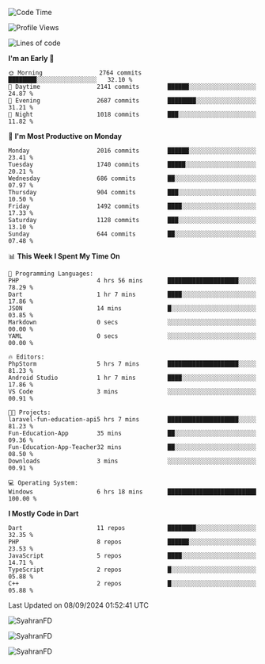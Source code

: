 <!--START_SECTION:waka-->
![Code Time](http://img.shields.io/badge/Code%20Time-415%20hrs%2013%20mins-blue)

![Profile Views](http://img.shields.io/badge/Profile%20Views-14-blue)

![Lines of code](https://img.shields.io/badge/From%20Hello%20World%20I%27ve%20Written-3.5%20million%20lines%20of%20code-blue)

**I'm an Early 🐤** 

```text
🌞 Morning                2764 commits        ████████░░░░░░░░░░░░░░░░░   32.10 % 
🌆 Daytime                2141 commits        ██████░░░░░░░░░░░░░░░░░░░   24.87 % 
🌃 Evening                2687 commits        ████████░░░░░░░░░░░░░░░░░   31.21 % 
🌙 Night                  1018 commits        ███░░░░░░░░░░░░░░░░░░░░░░   11.82 % 
```
📅 **I'm Most Productive on Monday** 

```text
Monday                   2016 commits        ██████░░░░░░░░░░░░░░░░░░░   23.41 % 
Tuesday                  1740 commits        █████░░░░░░░░░░░░░░░░░░░░   20.21 % 
Wednesday                686 commits         ██░░░░░░░░░░░░░░░░░░░░░░░   07.97 % 
Thursday                 904 commits         ███░░░░░░░░░░░░░░░░░░░░░░   10.50 % 
Friday                   1492 commits        ████░░░░░░░░░░░░░░░░░░░░░   17.33 % 
Saturday                 1128 commits        ███░░░░░░░░░░░░░░░░░░░░░░   13.10 % 
Sunday                   644 commits         ██░░░░░░░░░░░░░░░░░░░░░░░   07.48 % 
```


📊 **This Week I Spent My Time On** 

```text
💬 Programming Languages: 
PHP                      4 hrs 56 mins       ████████████████████░░░░░   78.29 % 
Dart                     1 hr 7 mins         ████░░░░░░░░░░░░░░░░░░░░░   17.86 % 
JSON                     14 mins             █░░░░░░░░░░░░░░░░░░░░░░░░   03.85 % 
Markdown                 0 secs              ░░░░░░░░░░░░░░░░░░░░░░░░░   00.00 % 
YAML                     0 secs              ░░░░░░░░░░░░░░░░░░░░░░░░░   00.00 % 

🔥 Editors: 
PhpStorm                 5 hrs 7 mins        ████████████████████░░░░░   81.23 % 
Android Studio           1 hr 7 mins         ████░░░░░░░░░░░░░░░░░░░░░   17.86 % 
VS Code                  3 mins              ░░░░░░░░░░░░░░░░░░░░░░░░░   00.91 % 

🐱‍💻 Projects: 
laravel-fun-education-api5 hrs 7 mins        ████████████████████░░░░░   81.23 % 
Fun-Education-App        35 mins             ██░░░░░░░░░░░░░░░░░░░░░░░   09.36 % 
Fun-Education-App-Teacher32 mins             ██░░░░░░░░░░░░░░░░░░░░░░░   08.50 % 
Downloads                3 mins              ░░░░░░░░░░░░░░░░░░░░░░░░░   00.91 % 

💻 Operating System: 
Windows                  6 hrs 18 mins       █████████████████████████   100.00 % 
```

**I Mostly Code in Dart** 

```text
Dart                     11 repos            ████████░░░░░░░░░░░░░░░░░   32.35 % 
PHP                      8 repos             ██████░░░░░░░░░░░░░░░░░░░   23.53 % 
JavaScript               5 repos             ████░░░░░░░░░░░░░░░░░░░░░   14.71 % 
TypeScript               2 repos             █░░░░░░░░░░░░░░░░░░░░░░░░   05.88 % 
C++                      2 repos             █░░░░░░░░░░░░░░░░░░░░░░░░   05.88 % 
```




 Last Updated on 08/09/2024 01:52:41 UTC
<!--END_SECTION:waka-->

<p align="left">
  <img src="https://github-readme-stats.vercel.app/api/top-langs?username=SyahranFD&layout=donut&hide=C%2B%2B,CMake,css&show_icons=true&locale=en&&theme=blueberry" alt="SyahranFD" />
</p>

<p align="left">
  <img src="https://github-readme-stats.vercel.app/api?username=SyahranFD&show_icons=true&locale=en&theme=blueberry" alt="SyahranFD" />
</p>

<p align="left">
  <img src="https://streak-stats.demolab.com/?user=SyahranFD&theme=blueberry" alt="SyahranFD"/>
</p>

